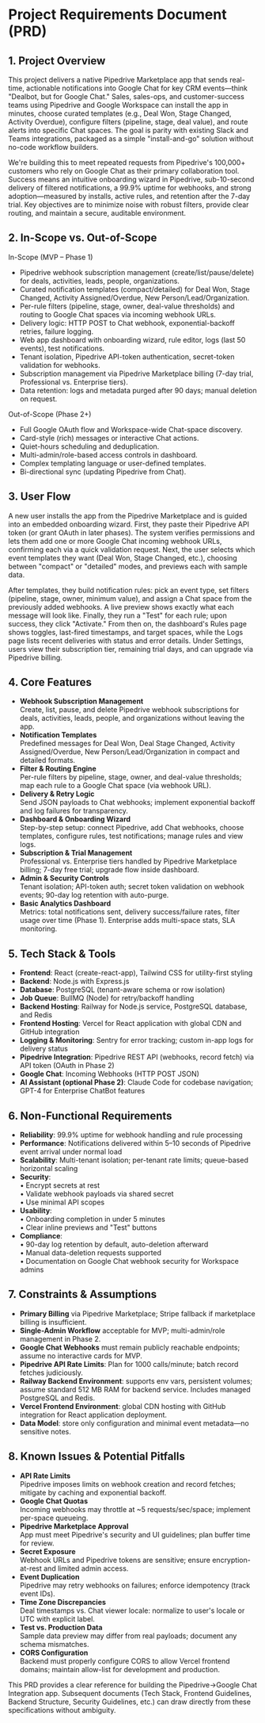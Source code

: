 # Project Requirements Document (PRD)

## 1. Project Overview

This project delivers a native Pipedrive Marketplace app that sends real-time, actionable notifications into Google Chat for key CRM events—think "Dealbot, but for Google Chat." Sales, sales-ops, and customer-success teams using Pipedrive and Google Workspace can install the app in minutes, choose curated templates (e.g., Deal Won, Stage Changed, Activity Overdue), configure filters (pipeline, stage, deal value), and route alerts into specific Chat spaces. The goal is parity with existing Slack and Teams integrations, packaged as a simple "install-and-go" solution without no-code workflow builders.

We're building this to meet repeated requests from Pipedrive's 100,000+ customers who rely on Google Chat as their primary collaboration tool. Success means an intuitive onboarding wizard in Pipedrive, sub-10-second delivery of filtered notifications, a 99.9% uptime for webhooks, and strong adoption—measured by installs, active rules, and retention after the 7-day trial. Key objectives are to minimize noise with robust filters, provide clear routing, and maintain a secure, auditable environment.

## 2. In-Scope vs. Out-of-Scope

In-Scope (MVP – Phase 1)

*   Pipedrive webhook subscription management (create/list/pause/delete) for deals, activities, leads, people, organizations.
*   Curated notification templates (compact/detailed) for Deal Won, Stage Changed, Activity Assigned/Overdue, New Person/Lead/Organization.
*   Per-rule filters (pipeline, stage, owner, deal-value thresholds) and routing to Google Chat spaces via incoming webhook URLs.
*   Delivery logic: HTTP POST to Chat webhook, exponential-backoff retries, failure logging.
*   Web app dashboard with onboarding wizard, rule editor, logs (last 50 events), test notifications.
*   Tenant isolation, Pipedrive API-token authentication, secret-token validation for webhooks.
*   Subscription management via Pipedrive Marketplace billing (7-day trial, Professional vs. Enterprise tiers).
*   Data retention: logs and metadata purged after 90 days; manual deletion on request.

Out-of-Scope (Phase 2+)

*   Full Google OAuth flow and Workspace-wide Chat-space discovery.
*   Card-style (rich) messages or interactive Chat actions.
*   Quiet-hours scheduling and deduplication.
*   Multi-admin/role-based access controls in dashboard.
*   Complex templating language or user-defined templates.
*   Bi-directional sync (updating Pipedrive from Chat).

## 3. User Flow

A new user installs the app from the Pipedrive Marketplace and is guided into an embedded onboarding wizard. First, they paste their Pipedrive API token (or grant OAuth in later phases). The system verifies permissions and lets them add one or more Google Chat incoming webhook URLs, confirming each via a quick validation request. Next, the user selects which event templates they want (Deal Won, Stage Changed, etc.), choosing between "compact" or "detailed" modes, and previews each with sample data.

After templates, they build notification rules: pick an event type, set filters (pipeline, stage, owner, minimum value), and assign a Chat space from the previously added webhooks. A live preview shows exactly what each message will look like. Finally, they run a "Test" for each rule; upon success, they click "Activate." From then on, the dashboard's Rules page shows toggles, last-fired timestamps, and target spaces, while the Logs page lists recent deliveries with status and error details. Under Settings, users view their subscription tier, remaining trial days, and can upgrade via Pipedrive billing.

## 4. Core Features

*   **Webhook Subscription Management**\
    Create, list, pause, and delete Pipedrive webhook subscriptions for deals, activities, leads, people, and organizations without leaving the app.
*   **Notification Templates**\
    Predefined messages for Deal Won, Deal Stage Changed, Activity Assigned/Overdue, New Person/Lead/Organization in compact and detailed formats.
*   **Filter &amp; Routing Engine**\
    Per-rule filters by pipeline, stage, owner, and deal-value thresholds; map each rule to a Google Chat space (via webhook URL).
*   **Delivery &amp; Retry Logic**\
    Send JSON payloads to Chat webhooks; implement exponential backoff and log failures for transparency.
*   **Dashboard &amp; Onboarding Wizard**\
    Step-by-step setup: connect Pipedrive, add Chat webhooks, choose templates, configure rules, test notifications; manage rules and view logs.
*   **Subscription &amp; Trial Management**\
    Professional vs. Enterprise tiers handled by Pipedrive Marketplace billing; 7-day free trial; upgrade flow inside dashboard.
*   **Admin &amp; Security Controls**\
    Tenant isolation; API-token auth; secret token validation on webhook events; 90-day log retention with auto-purge.
*   **Basic Analytics Dashboard**\
    Metrics: total notifications sent, delivery success/failure rates, filter usage over time (Phase 1). Enterprise adds multi-space stats, SLA monitoring.

## 5. Tech Stack &amp; Tools

*   **Frontend**: React (create-react-app), Tailwind CSS for utility-first styling
*   **Backend**: Node.js with Express.js
*   **Database**: PostgreSQL (tenant-aware schema or row isolation)
*   **Job Queue**: BullMQ (Node) for retry/backoff handling
*   **Backend Hosting**: Railway for Node.js service, PostgreSQL database, and Redis
*   **Frontend Hosting**: Vercel for React application with global CDN and GitHub integration
*   **Logging &amp; Monitoring**: Sentry for error tracking; custom in-app logs for delivery status
*   **Pipedrive Integration**: Pipedrive REST API (webhooks, record fetch) via API token (OAuth in Phase 2)
*   **Google Chat**: Incoming Webhooks (HTTP POST JSON)
*   **AI Assistant (optional Phase 2)**: Claude Code for codebase navigation; GPT-4 for Enterprise ChatBot features

## 6. Non-Functional Requirements

*   **Reliability**: 99.9% uptime for webhook handling and rule processing
*   **Performance**: Notifications delivered within 5–10 seconds of Pipedrive event arrival under normal load
*   **Scalability**: Multi-tenant isolation; per-tenant rate limits; queue-based horizontal scaling
*   **Security**:\
    • Encrypt secrets at rest\
    • Validate webhook payloads via shared secret\
    • Use minimal API scopes
*   **Usability**:\
    • Onboarding completion in under 5 minutes\
    • Clear inline previews and "Test" buttons
*   **Compliance**:\
    • 90-day log retention by default, auto-deletion afterward\
    • Manual data-deletion requests supported\
    • Documentation on Google Chat webhook security for Workspace admins

## 7. Constraints &amp; Assumptions

*   **Primary Billing** via Pipedrive Marketplace; Stripe fallback if marketplace billing is insufficient.
*   **Single-Admin Workflow** acceptable for MVP; multi-admin/role management in Phase 2.
*   **Google Chat Webhooks** must remain publicly reachable endpoints; assume no interactive cards for MVP.
*   **Pipedrive API Rate Limits**: Plan for 1000 calls/minute; batch record fetches judiciously.
*   **Railway Backend Environment**: supports env vars, persistent volumes; assume standard 512 MB RAM for backend service. Includes managed PostgreSQL and Redis.
*   **Vercel Frontend Environment**: global CDN hosting with GitHub integration for React application deployment.
*   **Data Model**: store only configuration and minimal event metadata—no sensitive notes.

## 8. Known Issues &amp; Potential Pitfalls

*   **API Rate Limits**\
    Pipedrive imposes limits on webhook creation and record fetches; mitigate by caching and exponential backoff.
*   **Google Chat Quotas**\
    Incoming webhooks may throttle at ~5 requests/sec/space; implement per-space queueing.
*   **Pipedrive Marketplace Approval**\
    App must meet Pipedrive's security and UI guidelines; plan buffer time for review.
*   **Secret Exposure**\
    Webhook URLs and Pipedrive tokens are sensitive; ensure encryption-at-rest and limited admin access.
*   **Event Duplication**\
    Pipedrive may retry webhooks on failures; enforce idempotency (track event IDs).
*   **Time Zone Discrepancies**\
    Deal timestamps vs. Chat viewer locale: normalize to user's locale or UTC with explicit label.
*   **Test vs. Production Data**\
    Sample data preview may differ from real payloads; document any schema mismatches.
*   **CORS Configuration**\
    Backend must properly configure CORS to allow Vercel frontend domains; maintain allow-list for development and production.

This PRD provides a clear reference for building the Pipedrive→Google Chat Integration app. Subsequent documents (Tech Stack, Frontend Guidelines, Backend Structure, Security Guidelines, etc.) can draw directly from these specifications without ambiguity.